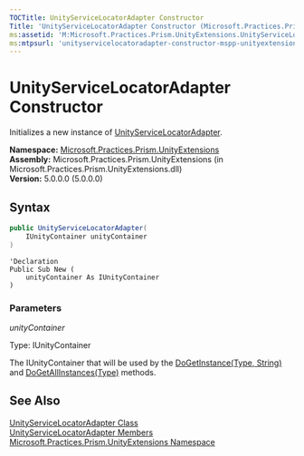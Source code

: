 ```yaml
---
TOCTitle: UnityServiceLocatorAdapter Constructor
Title: 'UnityServiceLocatorAdapter Constructor (Microsoft.Practices.Prism.UnityExtensions)'
ms:assetid: 'M:Microsoft.Practices.Prism.UnityExtensions.UnityServiceLocatorAdapter.\#ctor(Microsoft.Practices.Unity.IUnityContainer)'
ms:mtpsurl: 'unityservicelocatoradapter-constructor-mspp-unityextensions.md'
---
```


# UnityServiceLocatorAdapter Constructor

Initializes a new instance of [UnityServiceLocatorAdapter](/patterns-practices/reference/unityservicelocatoradapter-class-mspp-unityextensions).

**Namespace:** [Microsoft.Practices.Prism.UnityExtensions](/patterns-practices/reference/mspp-unityextensions-namespace)  
**Assembly:** Microsoft.Practices.Prism.UnityExtensions (in Microsoft.Practices.Prism.UnityExtensions.dll)  
**Version:** 5.0.0.0 (5.0.0.0)

## Syntax

```C#
public UnityServiceLocatorAdapter(
	IUnityContainer unityContainer
)
```
```VB
'Declaration
Public Sub New ( 
	unityContainer As IUnityContainer
)
```

### Parameters

*unityContainer*

Type: IUnityContainer

The IUnityContainer that will be used by the [DoGetInstance(Type, String)](/patterns-practices/reference/unityservicelocatoradapter-dogetinstance-method-mspp-unityextensions) and [DoGetAllInstances(Type)](/patterns-practices/reference/unityservicelocatoradapter-dogetallinstances-method-mspp-unityextensions) methods.

## See Also

[UnityServiceLocatorAdapter Class](/patterns-practices/reference/unityservicelocatoradapter-class-mspp-unityextensions)  
[UnityServiceLocatorAdapter Members](/patterns-practices/reference/unityservicelocatoradapter-members-mspp-unityextensions)  
[Microsoft.Practices.Prism.UnityExtensions Namespace](/patterns-practices/reference/mspp-unityextensions-namespace)  